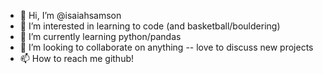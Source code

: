 - 👋 Hi, I’m @isaiahsamson
- 👀 I’m interested in learning to code (and basketball/bouldering)
- 🌱 I’m currently learning python/pandas
- 💞️ I’m looking to collaborate on anything -- love to discuss new projects
- 📫 How to reach me github!

<!---
isaiahsamson/isaiahsamson is a ✨ special ✨ repository because its `README.md` (this file) appears on your GitHub profile.
You can click the Preview link to take a look at your changes.
--->
